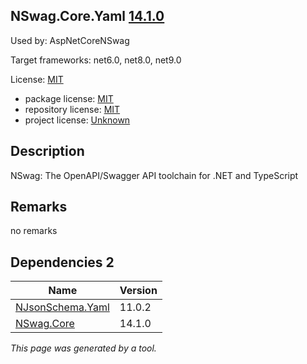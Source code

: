 NSwag.Core.Yaml [14.1.0](https://www.nuget.org/packages/NSwag.Core.Yaml/14.1.0)
--------------------

Used by: AspNetCoreNSwag

Target frameworks: net6.0, net8.0, net9.0

License: [MIT](../../../../licenses/mit) 

- package license: [MIT](https://licenses.nuget.org/MIT) 
- repository license: [MIT](https://github.com/RicoSuter/NSwag.git) 
- project license: [Unknown](http://nswag.org/) 

Description
-----------
NSwag: The OpenAPI/Swagger API toolchain for .NET and TypeScript

Remarks
-----------
no remarks


Dependencies 2
-----------

|Name|Version|
|----------|:----|
|[NJsonSchema.Yaml](../../../../packages/nuget.org/njsonschema.yaml/11.0.2)|11.0.2|
|[NSwag.Core](../../../../packages/nuget.org/nswag.core/14.1.0)|14.1.0|

*This page was generated by a tool.*